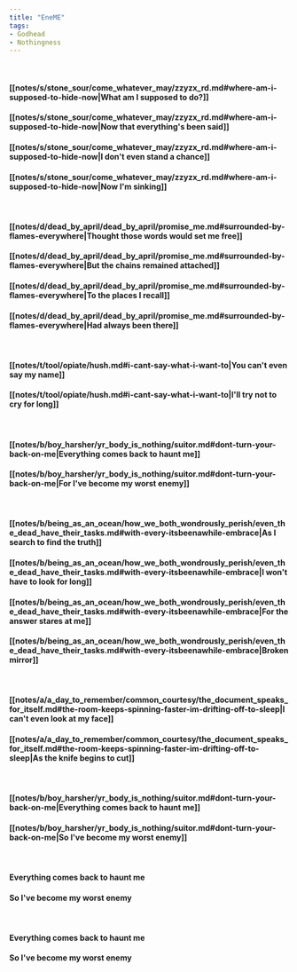 ```yaml
---
title: "EneME"
tags:
- Godhead
- Nothingness
---
```

&nbsp;
#### [[notes/s/stone_sour/come_whatever_may/zzyzx_rd.md#where-am-i-supposed-to-hide-now|What am I supposed to do?]]
#### [[notes/s/stone_sour/come_whatever_may/zzyzx_rd.md#where-am-i-supposed-to-hide-now|Now that everything's been said]]
#### [[notes/s/stone_sour/come_whatever_may/zzyzx_rd.md#where-am-i-supposed-to-hide-now|I don't even stand a chance]]
#### [[notes/s/stone_sour/come_whatever_may/zzyzx_rd.md#where-am-i-supposed-to-hide-now|Now I'm sinking]]
&nbsp;
#### [[notes/d/dead_by_april/dead_by_april/promise_me.md#surrounded-by-flames-everywhere|Thought those words would set me free]]
#### [[notes/d/dead_by_april/dead_by_april/promise_me.md#surrounded-by-flames-everywhere|But the chains remained attached]]
#### [[notes/d/dead_by_april/dead_by_april/promise_me.md#surrounded-by-flames-everywhere|To the places I recall]]
#### [[notes/d/dead_by_april/dead_by_april/promise_me.md#surrounded-by-flames-everywhere|Had always been there]]
&nbsp;
#### [[notes/t/tool/opiate/hush.md#i-cant-say-what-i-want-to|You can't even say my name]]
#### [[notes/t/tool/opiate/hush.md#i-cant-say-what-i-want-to|I'll try not to cry for long]]
&nbsp;
#### [[notes/b/boy_harsher/yr_body_is_nothing/suitor.md#dont-turn-your-back-on-me|Everything comes back to haunt me]]
#### [[notes/b/boy_harsher/yr_body_is_nothing/suitor.md#dont-turn-your-back-on-me|For I've become my worst enemy]]
&nbsp;
#### [[notes/b/being_as_an_ocean/how_we_both_wondrously_perish/even_the_dead_have_their_tasks.md#with-every-itsbeenawhile-embrace|As I search to find the truth]]
#### [[notes/b/being_as_an_ocean/how_we_both_wondrously_perish/even_the_dead_have_their_tasks.md#with-every-itsbeenawhile-embrace|I won't have to look for long]]
#### [[notes/b/being_as_an_ocean/how_we_both_wondrously_perish/even_the_dead_have_their_tasks.md#with-every-itsbeenawhile-embrace|For the answer stares at me]]
#### [[notes/b/being_as_an_ocean/how_we_both_wondrously_perish/even_the_dead_have_their_tasks.md#with-every-itsbeenawhile-embrace|Broken mirror]]
&nbsp;
#### [[notes/a/a_day_to_remember/common_courtesy/the_document_speaks_for_itself.md#the-room-keeps-spinning-faster-im-drifting-off-to-sleep|I can't even look at my face]]
#### [[notes/a/a_day_to_remember/common_courtesy/the_document_speaks_for_itself.md#the-room-keeps-spinning-faster-im-drifting-off-to-sleep|As the knife begins to cut]]
&nbsp;
#### [[notes/b/boy_harsher/yr_body_is_nothing/suitor.md#dont-turn-your-back-on-me|Everything comes back to haunt me]]
#### [[notes/b/boy_harsher/yr_body_is_nothing/suitor.md#dont-turn-your-back-on-me|So I've become my worst enemy]]
&nbsp;
#### Everything comes back to haunt me
#### So I've become my worst enemy
&nbsp;
#### Everything comes back to haunt me
#### So I've become my worst enemy

